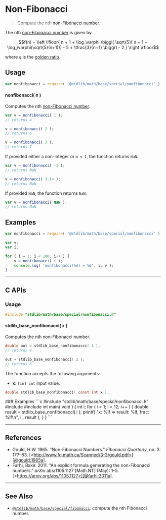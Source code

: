 <!--

@license Apache-2.0

Copyright (c) 2024 The Stdlib Authors.

Licensed under the Apache License, Version 2.0 (the "License");
you may not use this file except in compliance with the License.
You may obtain a copy of the License at

   http://www.apache.org/licenses/LICENSE-2.0

Unless required by applicable law or agreed to in writing, software
distributed under the License is distributed on an "AS IS" BASIS,
WITHOUT WARRANTIES OR CONDITIONS OF ANY KIND, either express or implied.
See the License for the specific language governing permissions and
limitations under the License.

-->

# Non-Fibonacci

> Compute the nth [non-Fibonacci number][fibonacci-number].

<!-- Section to include introductory text. Make sure to keep an empty line after the intro `section` element and another before the `/section` close. -->

<section class="intro">

The nth [non-Fibonacci number][fibonacci-number] is given by

<!-- <equation class="equation" label="eq:nonfibonacci_number" align="center" raw="f(n) = \left \lfloor{ n + 1 + \log_\varphi \biggl( \sqrt{5}( n + 1 + \log_\varphi(\sqrt{5}(n+1))) - 5 + \tfrac{3}{n+1} \biggr) - 2 } \right \rfloor" alt="Formula to compute the nth non-Fibonacci number."> -->

```math
f(n) = \left \lfloor{ n + 1 + \log_\varphi \biggl( \sqrt{5}( n + 1 + \log_\varphi(\sqrt{5}(n+1))) - 5 + \tfrac{3}{n+1} \biggr) - 2 } \right \rfloor
```

<!-- <div class="equation" align="center" data-raw-text="f(n) = \left \lfloor{ n + 1 + \log_\varphi \biggl( \sqrt{5}( n + 1 + \log_\varphi(\sqrt{5}(n+1))) - 5 + \tfrac{3}{n+1} \biggr) - 2 } \right \rfloor" data-equation="eq:nonfibonacci_number">
    <img src="https://cdn.jsdelivr.net/gh/stdlib-js/stdlib@bb29798906e119fcb2af99e94b60407a270c9b32/lib/node_modules/@stdlib/math/base/special/nonfibonacci/docs/img/equation_nonfibonacci_number.svg" alt="Formula to compute the nth non-Fibonacci number.">
    <br>
</div> -->

<!-- </equation> -->

where `φ` is the [golden ratio][golden-ratio].

</section>

<!-- /.intro -->

<!-- Package usage documentation. -->

<section class="usage">

## Usage

```javascript
var nonfibonacci = require( '@stdlib/math/base/special/nonfibonacci' );
```

#### nonfibonacci( n )

Computes the nth [non-Fibonacci number][fibonacci-number].

```javascript
var v = nonfibonacci( 1 );
// returns 4

v = nonfibonacci( 2 );
// returns 6

v = nonfibonacci( 3 );
// returns 7
```

If provided either a non-integer or `n < 1`, the function returns `NaN`. 

```javascript
var v = nonfibonacci( -1 );
// returns NaN

v = nonfibonacci( 3.14 );
// returns NaN
```

If provided `NaN`, the function returns `NaN`.

```javascript
var v = nonfibonacci( NaN );
// returns NaN
```

</section>

<!-- /.usage -->

<!-- Package usage notes. Make sure to keep an empty line after the `section` element and another before the `/section` close. -->

<section class="notes">

</section>

<!-- /.notes -->

<section class="examples">

## Examples

<!-- eslint no-undef: "error" -->

```javascript
var nonfibonacci = require( '@stdlib/math/base/special/nonfibonacci' );

var v;
var i;

for ( i = 1; i < 100; i++ ) {
    v = nonfibonacci( i );
    console.log( 'nonfibonacci(%d) = %d', i, v );
}
```

</section>

<!-- /.examples -->

<!-- C interface documentation. -->

* * *

<section class="c">

## C APIs

<!-- Section to include introductory text. Make sure to keep an empty line after the intro `section` element and another before the `/section` close. -->

<section class="intro">

</section>

<!-- /.intro -->

<!-- C usage documentation. -->

<section class="usage">

### Usage

```c
#include "stdlib/math/base/special/nonfibonacci.h"
```

#### stdlib_base_nonfibonacci( x )

Computes the nth non-Fibonacci number.

```c
double out = stdlib_base_nonfibonacci( 1 );
// returns 4

out = stdlib_base_nonfibonacci( 2 );
// returns 6
```

The function accepts the following arguments:

-   **x**: `[in] int` input value.

```c
double stdlib_base_nonfibonacci( const int x );
```

</section>
<!-- /.usage -->
<!-- C API usage notes. Make sure to keep an empty line after the `section` element and another before the `/section` close. -->
<section class="notes">
</section>
<!-- /.notes -->
<!-- C API usage examples. -->
<section class="examples">
### Examples
```c
#include "stdlib/math/base/special/nonfibonacci.h"
#include <stdio.h>
#include <stdlib.h>
int main( void ) {
    int i;
    for ( i = 1; i < 12; i++ ) {
        double result = stdlib_base_nonfibonacci( i );
        printf( "x: %lf => result: %lf, frac: %lf\n",   i , result );
    }
}
```

</section>

<!-- /.examples -->

</section>

<!-- /.c -->

<!-- Section to include cited references. If references are included, add a horizontal rule *before* the section. Make sure to keep an empty line after the `section` element and another before the `/section` close. -->

* * *

<section class="references">

## References

-   Gould, H.W. 1965. "Non-Fibonacci Numbers." _Fibonacci Quarterly_, no. 3: 177–83. [&lt;http://www.fq.math.ca/Scanned/3-3/gould.pdf>][@gould:1965a].
-   Farhi, Bakir. 2011. "An explicit formula generating the non-Fibonacci numbers." _arXiv_ abs/1105.1127 \[Math.NT] (May): 1–5. [&lt;https://arxiv.org/abs/1105.1127>][@farhi:2011a].

</section>

<!-- /.references -->

<!-- Section for related `stdlib` packages. Do not manually edit this section, as it is automatically populated. -->

<section class="related">

* * *

## See Also

-   <span class="package-name">[`@stdlib/math/base/special/fibonacci`][@stdlib/math/base/special/fibonacci]</span><span class="delimiter">: </span><span class="description">compute the nth Fibonacci number.</span>

</section>

<!-- /.related -->

<!-- Section for all links. Make sure to keep an empty line after the `section` element and another before the `/section` close. -->

<section class="links">

[fibonacci-number]: https://en.wikipedia.org/wiki/Fibonacci_number

[golden-ratio]: https://en.wikipedia.org/wiki/Golden_ratio

[@gould:1965a]: http://www.fq.math.ca/Scanned/3-3/gould.pdf

[@farhi:2011a]: https://arxiv.org/abs/1105.1127

<!-- <related-links> -->

[@stdlib/math/base/special/fibonacci]: https://github.com/stdlib-js/stdlib/tree/develop/lib/node_modules/%40stdlib/math/base/special/fibonacci

<!-- </related-links> -->

</section>

<!-- /.links -->
